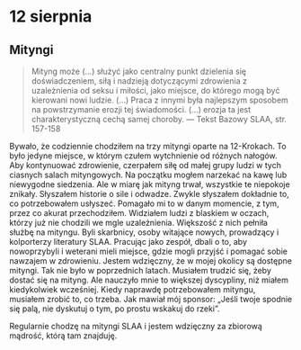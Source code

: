
# 12 sierpnia

## Mityngi

> Mityng może (...) służyć jako centralny punkt dzielenia się doświadczeniem, siłą i nadzieją dotyczącymi zdrowienia z uzależnienia od seksu i miłości, jako miejsce, do którego mogą być kierowani nowi ludzie. (...) Praca z innymi była najlepszym sposobem na powstrzymanie erozji tej świadomości. (...) erozja ta jest charakterystyczną cechą samej choroby. — Tekst Bazowy SLAA, str. 157-158

Bywało, że codziennie chodziłem na trzy mityngi oparte na 12-Krokach. To było jedyne miejsce, w którym czułem wytchnienie od różnych nałogów. Aby kontynuować zdrowienie, czerpałem siłę od małej grupy ludzi w tych ciasnych salach mityngowych. Na początku mogłem narzekać na kawę lub niewygodne siedzenia. Ale w miarę jak mityng trwał, wszystkie te niepokoje znikały. Słyszałem historie o sile i odwadze. Zwykle słyszałem dokładnie to, co potrzebowałem usłyszeć. Pomagało mi to w danym momencie, z tym, przez co akurat przechodziłem. Widziałem ludzi z blaskiem w oczach, którzy już nie chodzili we mgle uzależnienia. Większość z nich pełniła służbę na mityngu. Byli skarbnicy, osoby witające nowych, prowadzący i kolporterzy literatury SLAA. Pracując jako zespół, dbali o to, aby nowoprzybyli i weterani mieli miejsce, gdzie mogli przyjść i pomagać sobie nawzajem w zdrowieniu. Jestem wdzięczny, że w mojej okolicy są dostępne mityngi. Tak nie było w poprzednich latach. Musiałem trudzić się, żeby dostać się na mityng. Ale nauczyło mnie to większej dyscypliny, niż miałem kiedykolwiek wcześniej. Kiedy naprawdę potrzebowałem mityngu, musiałem zrobić to, co trzeba. Jak mawiał mój sponsor: „Jeśli twoje spodnie się palą, nie dyskutuj o tym, po prostu wskakuj do rzeki”.

Regularnie chodzę na mityngi SLAA i jestem wdzięczny za zbiorową mądrość, którą tam znajduję.
